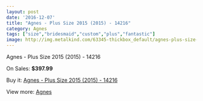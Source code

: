 ```yaml
---
layout: post
date: '2016-12-07'
title: "Agnes - Plus Size 2015 (2015) - 14216"
category: Agnes
tags: ["size","bridesmaid","custom","plus","fantastic"]
image: http://img.metalkind.com/63345-thickbox_default/agnes-plus-size-2015-2015-14216.jpg
---
```

Agnes - Plus Size 2015 (2015) - 14216

On Sales: **$397.99**
<a href="https://www.metalkind.com/en/agnes/16616-agnes-plus-size-2015-2015-14216.html"><amp-img layout="responsive" width="600" height="600" src="//img.metalkind.com/63345-thickbox_default/agnes-plus-size-2015-2015-14216.jpg" alt="Agnes - Plus Size 2015 (2015) - 14216 0" /></a>

Buy it: [Agnes - Plus Size 2015 (2015) - 14216](https://www.metalkind.com/en/agnes/16616-agnes-plus-size-2015-2015-14216.html "Agnes - Plus Size 2015 (2015) - 14216")

View more: [Agnes](https://www.metalkind.com/en/4-agnes "Agnes")